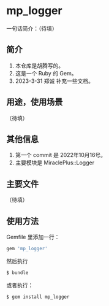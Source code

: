# mp_logger
一句话简介：（待填）

## 简介
1. 本仓库是胡腾写的。
2. 这是一个 Ruby 的 Gem。
3. 2023-3-31 郑诚 补充一些文档。

## 用途，使用场景
（待填）

## 其他信息
1. 第一个 commit 是 2022年10月16号。
2. 主要模块是 MiraclePlus::Logger


## 主要文件
（待填）

## 使用方法
Gemfile 里添加一行：

```ruby
gem 'mp_logger'
```

然后执行
```bash
$ bundle
```

或者执行：
```bash
$ gem install mp_logger
```
